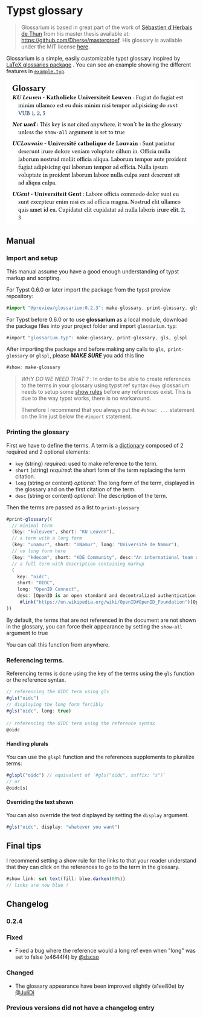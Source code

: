 # Typst glossary

> Glossarium is based in great part of the work of [Sébastien d'Herbais de Thun](https://github.com/Dherse) from his master thesis available at: <https://github.com/Dherse/masterproef>. His glossary is available under the MIT license [here](https://github.com/Dherse/masterproef/blob/main/elems/acronyms.typ).

Glossarium is a simple, easily customizable typst glossary inspired by [LaTeX glossaries package](https://www.ctan.org/pkg/glossaries) . You can see an example showing the different features in [`example.typ`](example/example.typ).

![Screenshot](example/example.png)

## Manual 

### Import and setup

This manual assume you have a good enough understanding of typst markup and scripting. 

For Typst 0.6.0 or later import the package from the typst preview repository:

```ts
#import "@preview/glossarium:0.2.3": make-glossary, print-glossary, gls, glspl 
```

For Typst before 0.6.0 or to use **glossarium** as a local module, download the package files into your project folder and import `glossarium.typ`:

```js
#import "glossarium.typ": make-glossary, print-glossary, gls, glspl 
```

After importing the package and before making any calls to `gls`,` print-glossary` or `glspl`, please ***MAKE SURE*** you add this line
```js
#show: make-glossary
```

> *WHY DO WE NEED THAT ?* : In order to be able to create references to the terms in your glossary using typst ref syntax `@key` glossarium needs to setup some [show rules](https://typst.app/docs/tutorial/advanced-styling/) before any references exist. This is due to the way typst works, there is no workaround.
>
>Therefore I recommend that you always put the `#show: ...` statement on the line just below the `#import` statement.


### Printing the glossary

First we have to define the terms. 
A term is a [dictionary](https://typst.app/docs/reference/types/dictionary/) composed of 2 required and 2 optional elements: 

- `key` (string) *required*: used to make reference to the term.
- `short` (string) *required*: the short form of the term replacing the term citation. 
- `long` (string or content) *optional*: The long form of the term, displayed in the glossary and on the first citation of the term. 
- `desc` (string or content) *optional*: The description of the term.

Then the terms are passed as a list to `print-glossary`

```ts
#print-glossary((
  // minimal term
  (key: "kuleuven", short: "KU Leuven"),
  // a term with a long form
  (key: "unamur", short: "UNamur", long: "Université de Namur"),
  // no long form here
  (key: "kdecom", short: "KDE Community", desc:"An international team developing and distributing Open Source software."),
  // a full term with description containing markup
  (
    key: "oidc", 
    short: "OIDC", 
    long: "OpenID Connect", 
    desc: [OpenID is an open standard and decentralized authentication protocol promoted by the non-profit
     #link("https://en.wikipedia.org/wiki/OpenID#OpenID_Foundation")[OpenID Foundation].]),
))
```

By default, the terms that are not referenced in the document are not shown in the glossary, you can force their appearance by setting the `show-all` argument to true

You can call this function from anywhere.

### Referencing terms.

Referencing terms is done using the key of the terms using the `gls` function or the reference syntax.

```ts
// referencing the OIDC term using gls
#gls("oidc")
// displaying the long form forcibly
#gls("oidc", long: true)

// referencing the OIDC term using the reference syntax
@oidc
```

#### Handling plurals

You can use the `glspl` function and the references supplements to pluralize terms:

```ts
#glspl("oidc") // equivalent of `#gls("oidc", suffix: "s")`
// or
@oidc[s]
```

#### Overriding the text shown

You can also override the text displayed by setting the `display` argument.

```ts
#gls("oidc", display: "whatever you want") 
```

## Final tips

I recommend setting a show rule for the links to that your reader understand that they can click on the references to go to the term in the glossary.

```ts
#show link: set text(fill: blue.darken(60%))
// links are now blue ! 
```

## Changelog

### 0.2.4

### Fixed

- Fixed a bug where the reference would a long ref even when "long" was set to false (e4644f4) by [@dscso](https://github.com/dscso)

### Changed

- The glossary appearance have been improved slightly (a1ee80e) by [@JuliDi](https://github.com/JuliDi)

### Previous versions did not have a changelog entry